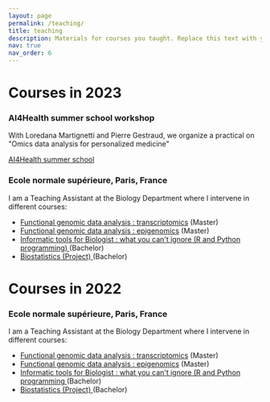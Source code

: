 ```yaml
---
layout: page
permalink: /teaching/
title: teaching
description: Materials for courses you taught. Replace this text with your description.
nav: true
nav_order: 6
---
```


# Courses in 2023

### AI4Health summer school workshop

With Loredana Martignetti and Pierre Gestraud, we organize a practical on "Omics data analysis for personalized medicine" 

<a href="https://ai4healthschool.org/">AI4Health summer school </a>

### Ecole normale supérieure, Paris, France

I am a Teaching Assistant at the Biology Department where I intervene in different courses: 
- <a href="https://www.edu.bio.ens.psl.eu/spip.php?article95">Functional genomic data analysis : transcriptomics</a> (Master)
- <a href="https://www.edu.bio.ens.psl.eu/spip.php?article66">Functional genomic data analysis : epigenomics</a> (Master)
- <a href="https://www.edu.bio.ens.psl.eu/spip.php?article27"> Informatic tools for Biologist : what you can't ignore (R and Python programming) </a> (Bachelor)
- <a href="https://www.edu.bio.ens.psl.eu/spip.php?article179"> Biostatistics (Project) </a> (Bachelor)

# Courses in 2022

### Ecole normale supérieure, Paris, France

I am a Teaching Assistant at the Biology Department where I intervene in different courses: 
- <a href="https://www.edu.bio.ens.psl.eu/spip.php?article95">Functional genomic data analysis : transcriptomics</a> (Master)
- <a href="https://www.edu.bio.ens.psl.eu/spip.php?article66">Functional genomic data analysis : epigenomics</a> (Master)
- <a href="https://www.edu.bio.ens.psl.eu/spip.php?article27"> Informatic tools for Biologist : what you can't ignore (R and Python programming </a> (Bachelor)
- <a href="https://www.edu.bio.ens.psl.eu/spip.php?article179"> Biostatistics (Project) </a> (Bachelor)


